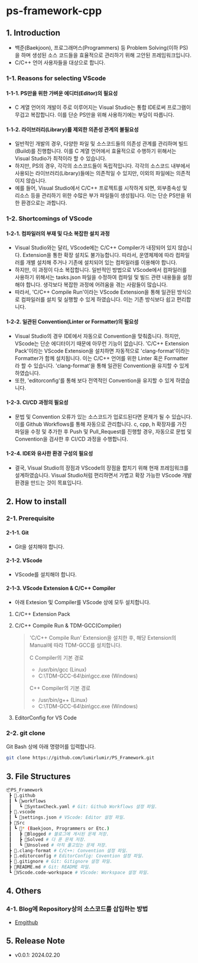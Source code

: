 # ps-framework-cpp

## 1. Introduction

- 백준(Baekjoon), 프로그래머스(Programmers) 등 Problem Solving(이하 PS)을 하며 생성된 소스 코드들을 효율적으로 관리하기 위해 고안된 프레임워크입니다.
- C/C++ 언어 사용자들을 대상으로 합니다.

### 1-1. Reasons for selecting VScode

#### 1-1-1. PS만을 위한 가벼운 에디터(Editor)의 필요성

- C 계열 언어의 개발이 주로 이루어지는 Visual Studio는 통합 IDE로써 프로그램이 무겁고 복잡합니다. 이를 단순 PS만을 위해 사용하기에는 부담이 따릅니다.

#### 1-1-2. 라이브러리(Library)를 제외한 의존성 관계의 불필요성

- 일반적인 개발의 경우, 다양한 파일 및 소스코드들의 의존성 관계를 관리하며 빌드(Build)를 진행합니다. 이를 C 계열 언어에서 효율적으로 수행하기 위해서는 Visual Studio가 최적이라 할 수 있습니다.
- 하지만, PS의 경우, 각각의 소스코드들이 독립적입니다. 각각의 소스코드 내부에서 사용되는 라이브러리(Library)들에는 의존적일 수 있지만, 이외의 파일에는 의존적이지 않습니다.
- 예를 들어, Visual Studio에서 C/C++ 프로젝트를 시작하게 되면, 외부종속성 및 리소스 등을 관리하기 위한 수많은 부가 파일들이 생성됩니다. 이는 단순 PS만을 위한 환경으로는 과합니다.

### 1-2. Shortcomings of VScode

#### 1-2-1. 컴파일러의 부재 및 다소 복잡한 설치 과정

- Visual Studio와는 달리, VScode에는 C/C++ Compiler가 내장되어 있지 않습니다. Extension을 통한 확장 설치도 불가능합니다. 따라서, 운영체제에 따라 컴파일러를 개별 설치해 주거나 기존에 설치되어 있는 컴파일러를 이용해야 합니다.
- 하지만, 이 과정이 다소 복잡합니다. 일반적인 방법으로 VScode에서 컴파일러를 사용하기 위해서는 tasks.json 파일을 수정하여 컴파일 및 빌드 관련 내용들을 설정해야 합니다. 생각보다 복잡한 과정에 어려움을 겪는 사람들이 많습니다.
- 따라서, 'C/C++ Compile Run'이라는 VScode Extension을 통해 일관된 방식으로 컴파일러를 설치 및 실행할 수 있게 하였습니다. 이는 기존 방식보다 쉽고 편리합니다.

#### 1-2-2. 일관된 Convention(Linter or Formatter)의 필요성

- Visual Studio의 경우 IDE에서 자동으로 Convention을 맞춰줍니다. 하지만, VScode는 단순 에디터이기 때문에 아무런 기능이 없습니다. 'C/C++ Extension Pack'이라는 VScode Extension을 설치하면 자동적으로 'clang-format'이라는 Formatter가 함께 설치됩니다. 이는 C/C++ 언어를 위한 Linter 혹은 Formatter라 할 수 있습니다. 'clang-format'을 통해 일관된 Convention을 유지할 수 있게 하였습니다.
- 또한, 'editorconfig'를 통해 보다 전역적인 Convention을 유지할 수 있게 하였습니다.

#### 1-2-3. CI/CD 과정의 필요성

- 문법 및 Convention 오류가 있는 소스코드가 업로드된다면 문제가 될 수 있습니다. 이를 Github Workflows를 통해 자동으로 관리합니다. c, cpp, h 확장자를 가진 파일을 수정 및 추가한 후 Push 및 Pull_Request를 진행할 경우, 자동으로 문법 및 Convention을 검사한 후 CI/CD 과정을 수행합니다.

#### 1-2-4. IDE와 유사한 환경 구성의 필요성

- 결국, Visual Studio의 장점과 VScode의 장점을 합치기 위해 현재 프레임워크를 설계하였습니다. Visual Studio처럼 편리하면서 가볍고 확장 가능한 VScode 개발환경을 만드는 것이 목표입니다.

## 2. How to install

### 2-1. Prerequisite

#### 2-1-1. Git

- Git을 설치해야 합니다.

#### 2-1-2. VScode

- VScode를 설치해야 합니다.

#### 2-1-3. VScode Extension & C/C++ Compiler

- 아래 Extesion 및 Compiler를 VScode 상에 모두 설치합니다.

1. C/C++ Extension Pack

1. C/C++ Compile Run & TDM-GCC(Compiler)

   > 'C/C++ Compile Run' Extension을 설치한 후, 해당 Extension의 Manual에 따라 TDM-GCC를 설치합니다.
   >
   > C Compiler의 기본 경로
   >
   > - /usr/bin/gcc (Linux)
   > - C:\TDM-GCC-64\bin\gcc.exe (Windows)
   >
   > C++ Compiler의 기본 경로
   >
   > - /usr/bin/g++ (Linux)
   > - C:\TDM-GCC-64\bin\gcc.exe (Windows)

1. EditorConfig for VS Code

### 2-2. git clone

Git Bash 상에 아래 명령어를 입력합니다.

```bash
git clone https://github.com/lumirlumir/PS_Framework.git
```

## 3. File Structures

```bash
📦PS_Framework
 ┣ 📂.github
 ┃ ┗ 📂workflows
 ┃   ┗ 📜SyntaxCheck.yaml # Git: Github Workflows 설정 파일.
 ┣ 📂.vscode
 ┃ ┗ 📜settings.json # VScode: Editor 설정 파일.
 ┣ 📂Src
 ┃ ┗ 📂* (Baekjoon, Programmers or Etc.)
 ┃   ┣ 📂Blogged # 블로그에 게시된 문제 저장.
 ┃   ┣ 📂Solved # 다 푼 문제 저장.
 ┃   ┗ 📂Unsolved # 아직 풀고있는 문제 저장.
 ┣ 📜.clang-format # C/C++: Convention 설정 파일.
 ┣ 📜.editorconfig # EditorConfig: Covention 설정 파일.
 ┣ 📜.gitignore # Git: Gitignore 설정 파일.
 ┣ 📜README.md # Git: README 파일.
 ┗ 📜VScode.code-workspace # VScode: Workspace 설정 파일.
```

## 4. Others

### 4-1. Blog에 Repository상의 소스코드를 삽입하는 방법

- [Emgithub](https://emgithub.com/)

## 5. Release Note

- v0.0.1: 2024.02.20
